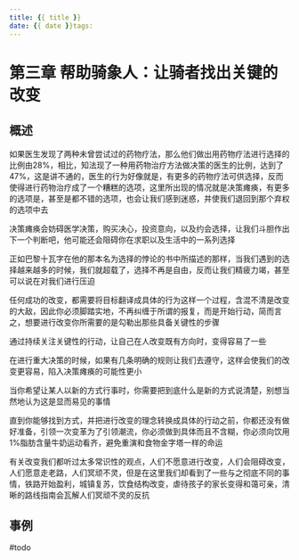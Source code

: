 ```yaml
---
title: {{ title }}
date: {{ date }}tags:
---
```

# 第三章 帮助骑象人：让骑者找出关键的改变


## 概述

如果医生发现了两种未曾尝试过的药物疗法，那么他们做出用药物疗法进行选择的比例由28%，相比，知法现了一种用药物治疗方法做决策的医生的比例，达到了47%，这是讲不通的，医生的行为好像就是，有更多的药物疗法可供选择，反而使得进行药物治疗成了一个糟糕的选项，这里所出现的情况就是决策瘫痪，有更多的选项是，甚至是都不错的选项，也会让我们感到迷惑，并使我们退回到那个弃权的选项中去

决策瘫痪会妨碍医学决策，购买决心，投资意向，以及约会选择，让我们斗胆作出下一个判断吧，他可能还会阻碍你在求职以及生活中的一系列选择

正如巴黎十瓦字在他的那本名为选择的悖论的书中所描述的那样，当我们遇到的选择越来越多的时候，我们就超载了，选择不再是自由，反而让我们精疲力竭，甚至可以说在对我们进行压迫

任何成功的改变，都需要将目标翻译成具体的行为这样一个过程，含混不清是改变的大敌，因此你必须脚踏实地，不再纠缠于所谓的报复，而是开始行动，简而言之，想要进行改变你所需要的是勾勒出那些具备关键性的步骤

通过持续关注关键性的行动，让自己在人改变既有方向时，变得容易了一些

在进行重大决策的时候，如果有几条明确的规则让我们去遵守，这样会使我们的改变更容易，陷入决策瘫痪的可能性更小

当你希望让某人以新的方式行事时，你需要把到底什么是新的方式说清楚，别想当然地认为这是显而易见的事情

直到你能够找到方式，并把进行改变的理念转换成具体的行动之前，你都还没有做好准备，引领一次变革为了引领潮流，你必须做到具体而且不含糊，你必须向饮用1%脂肪含量牛奶运动看齐，避免重演和食物金字塔一样的命运

有关改变我们都听过太多常识性的观点，人们不愿意进行改变，人们会阻碍改变，人们愿意走老路，人们冥顽不灵，但是在这里我们却看到了一些与之彻底不同的事情，铁路开始盈利，城镇复苏，饮食结构改变，虐待孩子的家长变得和蔼可亲，清晰的路线指南会瓦解人们冥顽不灵的反抗

## 事例

#todo

